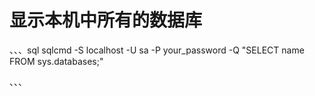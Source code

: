 # 显示本机中所有的数据库
、、、sql
sqlcmd -S localhost -U sa -P your_password -Q "SELECT name FROM sys.databases;"

、、、